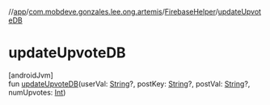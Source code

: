 //[app](../../../index.md)/[com.mobdeve.gonzales.lee.ong.artemis](../index.md)/[FirebaseHelper](index.md)/[updateUpvoteDB](update-upvote-d-b.md)

# updateUpvoteDB

[androidJvm]\
fun [updateUpvoteDB](update-upvote-d-b.md)(userVal: [String](https://kotlinlang.org/api/latest/jvm/stdlib/kotlin/-string/index.html)?, postKey: [String](https://kotlinlang.org/api/latest/jvm/stdlib/kotlin/-string/index.html)?, postVal: [String](https://kotlinlang.org/api/latest/jvm/stdlib/kotlin/-string/index.html)?, numUpvotes: [Int](https://kotlinlang.org/api/latest/jvm/stdlib/kotlin/-int/index.html))

